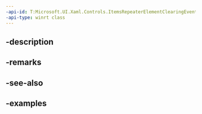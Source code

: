 ```yaml
---
-api-id: T:Microsoft.UI.Xaml.Controls.ItemsRepeaterElementClearingEventArgs
-api-type: winrt class
---
```


## -description

## -remarks

## -see-also

## -examples

